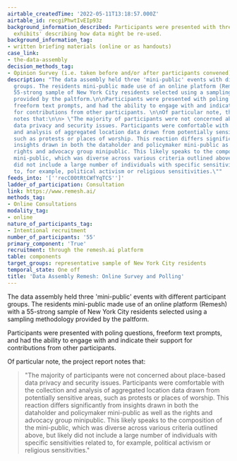 ```yaml
---
airtable_createdTime: '2022-05-11T13:18:57.000Z'
airtable_id: recgiPhwtIvEIp93z
background_information_described: Participants were presented with three 'Data re-use
  exhibits' describing how data might be re-used.
background_information_tag:
- written briefing materials (online or as handouts)
case_link:
- the-data-assembly
decision_methods_tag:
- Opinion Survey (i.e. taken before and/or after participants convened)
description: "The data assembly held three 'mini-public' events with different participant
  groups. The residents mini-public made use of an online platform (Remesh) with a
  55-strong sample of New York City residents selected using a sampling methodology
  provided by the paltform.\n\nParticipants were presented with poling questions,
  freeform text prompts, and had the ability to engage with and indicate their support
  for contributions from other participants. \n\nOf particular note, the project report
  notes that:\n\n> \"The majority of participants were not concerned about place-based
  data privacy and security issues. Participants were comfortable with the collection
  and analysis of aggregated location data drawn from potentially sensitive areas,
  such as protests or places of worship. This reaction differs significantly from
  insights drawn in both the dataholder and policymaker mini-public as well as the
  rights and advocacy group minipublic. This likely speaks to the composition of the
  mini-public, which was diverse across various criteria outlined above, but likely
  did not include a large number of individuals with specific sensitivities related
  to, for example, political activism or religious sensitivities.\""
feeds_into: '[''recC00tRtCWfYqTCS'']'
ladder_of_participation: Consultation
link: https://www.remesh.ai/
methods_tag:
- Online Consultations
modality_tag:
- online
nature_of_participants_tag:
- Intentional recruitment
number_of_participants: '55'
primary_component: 'True'
recruitment: through the remesh.ai platform
table: components
target_groups: representative sample of New York City residents
temporal_state: One off
title: 'Data Assembly Remesh: Online Survey and Polling'
---
```


The data assembly held three 'mini-public' events with different participant groups. The residents mini-public made use of an online platform (Remesh) with a 55-strong sample of New York City residents selected using a sampling methodology provided by the paltform.

Participants were presented with poling questions, freeform text prompts, and had the ability to engage with and indicate their support for contributions from other participants. 

Of particular note, the project report notes that:

> "The majority of participants were not concerned about place-based data privacy and security issues. Participants were comfortable with the collection and analysis of aggregated location data drawn from potentially sensitive areas, such as protests or places of worship. This reaction differs significantly from insights drawn in both the dataholder and policymaker mini-public as well as the rights and advocacy group minipublic. This likely speaks to the composition of the mini-public, which was diverse across various criteria outlined above, but likely did not include a large number of individuals with specific sensitivities related to, for example, political activism or religious sensitivities."